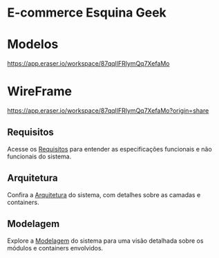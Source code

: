 # E-commerce Esquina Geek
# Modelos
https://app.eraser.io/workspace/87qqIlFRlymQq7XefaMo
# WireFrame
https://app.eraser.io/workspace/87qqIlFRlymQq7XefaMo?origin=share 

## Requisitos
Acesse os [Requisitos](./requisitos.md) para entender as especificações funcionais e não funcionais do sistema.

## Arquitetura
Confira a [Arquitetura](./arquitetura.md) do sistema, com detalhes sobre as camadas e containers.

## Modelagem
Explore a [Modelagem](./modelagem.md) do sistema para uma visão detalhada sobre os módulos e containers envolvidos.
